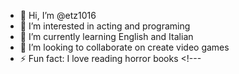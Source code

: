 - 👋 Hi, I’m @etz1016
- 👀 I’m interested in acting and programing
- 🌱 I’m currently learning English and Italian
- 💞️ I’m looking to collaborate on create video games
- ⚡ Fun fact: I love reading horror books <!---
